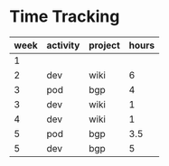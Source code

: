 # Time Tracking

| week | activity | project | hours |
| ---- | -------- | ------- | ----- |
| 1    |          |         |       |
| 2    | dev      | wiki    | 6     |
| 3    | pod      | bgp     | 4     |
| 3    | dev      | wiki    | 1     |
| 4    | dev      | wiki    | 1     |
| 5    | pod      | bgp     | 3.5   |
| 5    | dev      | bgp     | 5     |
